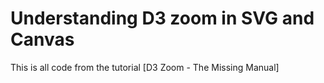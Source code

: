 # Understanding D3 zoom in SVG and Canvas

This is all code from the tutorial [D3 Zoom - The Missing Manual]
